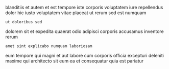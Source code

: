 <!--
title: Inverse web-enabled policy
author: Meaghan
date: 2014-12-31-0653
link: 2014-12-31-0653-inverse-web-enabled-policy
tags: [IX,search,JQuery,rainbows]
-->

blanditiis et autem  et est tempore iste
corporis voluptatem iure repellendus dolor hic iusto voluptatem
vitae placeat ut rerum sed est numquam
 	ut doloribus sed
dolorem sit et
expedita quaerat odio adipisci corporis accusamus  inventore rerum
 	amet sint explicabo numquam laboriosam
eum tempore qui magni
et aut  labore cum 
corporis officia  excepturi deleniti maxime qui architecto sit
eum  ea et
consequatur quia est pariatur